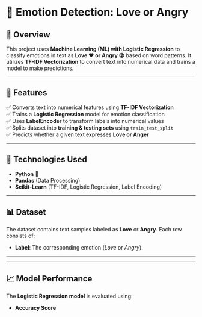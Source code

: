 # 🚀 Emotion Detection: Love or Angry

## 📌 Overview
This project uses **Machine Learning (ML) with Logistic Regression** to classify emotions in text as **Love ❤️ or Angry 😡** based on word patterns. It utilizes **TF-IDF Vectorization** to convert text into numerical data and trains a model to make predictions.

---

## 📂 Features
✅ Converts text into numerical features using **TF-IDF Vectorization**  
✅ Trains a **Logistic Regression** model for emotion classification  
✅ Uses **LabelEncoder** to transform labels into numerical values  
✅ Splits dataset into **training & testing sets** using `train_test_split`  
✅ Predicts whether a given text expresses **Love or Anger**  

---

## 🔧 Technologies Used
- **Python** 🐍  
- **Pandas** (Data Processing)  
- **Scikit-Learn** (TF-IDF, Logistic Regression, Label Encoding)  

---

## 📊 Dataset
The dataset contains text samples labeled as **Love** or **Angry**. Each row consists of:
- **Label**: The corresponding emotion (*Love* or *Angry*).  

---



---

## 📈 Model Performance
The **Logistic Regression model** is evaluated using:
- **Accuracy Score**  





